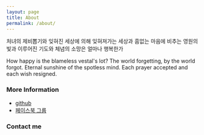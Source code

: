 ```yaml
---
layout: page
title: About
permalink: /about/
---
```


처녀의 제비뽑기와
잊혀진 세상에 의해 잊혀져가는 세상과
흠없는 마음에 비추는 영원의 빛과
이루어진 기도와
체념의 소망은 얼마나 행복한가

How happy is the blameless vestal's lot?
The world forgetting, by the world forgot.
Eternal sunshine of the spotless mind.
Each prayer accepted and each wish resigned.


### More Information

* [github](https://github.com/psybrary)
* [페이스북 그룹](https://www.facebook.com/groups/psybrary)


### Contact me
